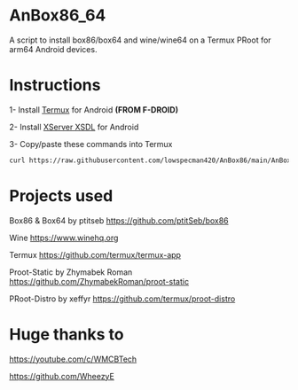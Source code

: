 # AnBox86_64

A script to install box86/box64 and wine/wine64 on a Termux PRoot for arm64 Android devices.

# Instructions

1- Install [Termux](https://f-droid.org/en/packages/com.termux/) for Android **(FROM F-DROID)**

2- Install [XServer XSDL](https://play.google.com/store/apps/details?id=x.org.server) for Android

3- Copy/paste these commands into Termux
```bash
curl https://raw.githubusercontent.com/lowspecman420/AnBox86/main/AnBox86_64.sh | bash
```

# Projects used

Box86 & Box64 by ptitseb https://github.com/ptitSeb/box86

Wine https://www.winehq.org

Termux https://github.com/termux/termux-app

Proot-Static by Zhymabek Roman https://github.com/ZhymabekRoman/proot-static

PRoot-Distro by xeffyr https://github.com/termux/proot-distro


# Huge thanks to

https://youtube.com/c/WMCBTech

https://github.com/WheezyE
